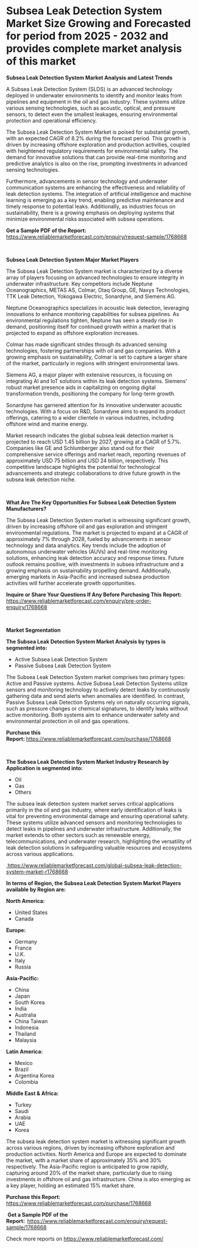 <p><h1>Subsea Leak Detection System Market Size Growing and Forecasted for period from 2025 - 2032 and provides complete market analysis of this market</h1></p><p><strong>Subsea Leak Detection System Market Analysis and Latest Trends</strong></p>
<p><p>A Subsea Leak Detection System (SLDS) is an advanced technology deployed in underwater environments to identify and monitor leaks from pipelines and equipment in the oil and gas industry. These systems utilize various sensing technologies, such as acoustic, optical, and pressure sensors, to detect even the smallest leakages, ensuring environmental protection and operational efficiency.</p><p>The Subsea Leak Detection System Market is poised for substantial growth, with an expected CAGR of 8.2% during the forecast period. This growth is driven by increasing offshore exploration and production activities, coupled with heightened regulatory requirements for environmental safety. The demand for innovative solutions that can provide real-time monitoring and predictive analytics is also on the rise, prompting investments in advanced sensing technologies.</p><p>Furthermore, advancements in sensor technology and underwater communication systems are enhancing the effectiveness and reliability of leak detection systems. The integration of artificial intelligence and machine learning is emerging as a key trend, enabling predictive maintenance and timely response to potential leaks. Additionally, as industries focus on sustainability, there is a growing emphasis on deploying systems that minimize environmental risks associated with subsea operations.</p></p>
<p><strong>Get a Sample PDF of the Report:&nbsp;</strong> <a href="https://www.reliablemarketforecast.com/enquiry/request-sample/1768668?utm_campaign=1080&utm_medium=2&utm_source=Github&utm_content=ia&utm_term=27022025&utm_id=subsea-leak-detection-system">https://www.reliablemarketforecast.com/enquiry/request-sample/1768668</a></p>
<p>&nbsp;</p>
<p><strong>Subsea Leak Detection System Major Market Players</strong></p>
<p><p>The Subsea Leak Detection System market is characterized by a diverse array of players focusing on advanced technologies to ensure integrity in underwater infrastructure. Key competitors include Neptune Oceanographics, METAS AS, Colmar, Otaq Group, GE, Naxys Technologies, TTK Leak Detection, Yokogawa Electric, Sonardyne, and Siemens AG.</p><p>Neptune Oceanographics specializes in acoustic leak detection, leveraging innovations to enhance monitoring capabilities for subsea pipelines. As environmental regulations tighten, Neptune has seen a steady rise in demand, positioning itself for continued growth within a market that is projected to expand as offshore exploration increases.</p><p>Colmar has made significant strides through its advanced sensing technologies, fostering partnerships with oil and gas companies. With a growing emphasis on sustainability, Colmar is set to capture a larger share of the market, particularly in regions with stringent environmental laws.</p><p>Siemens AG, a major player with extensive resources, is focusing on integrating AI and IoT solutions within its leak detection systems. Siemens’ robust market presence aids in capitalizing on ongoing digital transformation trends, positioning the company for long-term growth.</p><p>Sonardyne has garnered attention for its innovative underwater acoustic technologies. With a focus on R&D, Sonardyne aims to expand its product offerings, catering to a wider clientele in various industries, including offshore wind and marine energy.</p><p>Market research indicates the global subsea leak detection market is projected to reach USD 1.45 billion by 2027, growing at a CAGR of 5.7%. Companies like GE and Schlumberger also stand out for their comprehensive service offerings and market reach, reporting revenues of approximately USD 75 billion and USD 24 billion, respectively. This competitive landscape highlights the potential for technological advancements and strategic collaborations to drive future growth in the subsea leak detection niche.</p></p>
<p>&nbsp;</p>
<p><strong>What Are The Key Opportunities For Subsea Leak Detection System Manufacturers?</strong></p>
<p><p>The Subsea Leak Detection System market is witnessing significant growth, driven by increasing offshore oil and gas exploration and stringent environmental regulations. The market is projected to expand at a CAGR of approximately 7% through 2028, fueled by advancements in sensor technology and data analytics. Key trends include the adoption of autonomous underwater vehicles (AUVs) and real-time monitoring solutions, enhancing leak detection accuracy and response times. Future outlook remains positive, with investments in subsea infrastructure and a growing emphasis on sustainability propelling demand. Additionally, emerging markets in Asia-Pacific and increased subsea production activities will further accelerate growth opportunities.</p></p>
<p><strong>Inquire or Share Your Questions If Any Before Purchasing This Report:</strong> <a href="https://www.reliablemarketforecast.com/enquiry/pre-order-enquiry/1768668?utm_campaign=1080&utm_medium=2&utm_source=Github&utm_content=ia&utm_term=27022025&utm_id=subsea-leak-detection-system">https://www.reliablemarketforecast.com/enquiry/pre-order-enquiry/1768668</a></p>
<p>&nbsp;</p>
<p><strong>Market Segmentation</strong></p>
<p><strong>The Subsea Leak Detection System Market Analysis by types is segmented into:</strong></p>
<p><ul><li>Active Subsea Leak Detection System</li><li>Passive Subsea Leak Detection System</li></ul></p>
<p><p>The Subsea Leak Detection System market comprises two primary types: Active and Passive systems. Active Subsea Leak Detection Systems utilize sensors and monitoring technology to actively detect leaks by continuously gathering data and send alerts when anomalies are identified. In contrast, Passive Subsea Leak Detection Systems rely on naturally occurring signals, such as pressure changes or chemical signatures, to identify leaks without active monitoring. Both systems aim to enhance underwater safety and environmental protection in oil and gas operations.</p></p>
<p><strong>Purchase this Report:&nbsp;</strong><a href="https://www.reliablemarketforecast.com/purchase/1768668?utm_campaign=1080&utm_medium=2&utm_source=Github&utm_content=ia&utm_term=27022025&utm_id=subsea-leak-detection-system">https://www.reliablemarketforecast.com/purchase/1768668</a></p>
<p>&nbsp;</p>
<p><strong>The Subsea Leak Detection System Market Industry Research by Application is segmented into:</strong></p>
<p><ul><li>Oil</li><li>Gas</li><li>Others</li></ul></p>
<p><p>The subsea leak detection system market serves critical applications primarily in the oil and gas industry, where early identification of leaks is vital for preventing environmental damage and ensuring operational safety. These systems utilize advanced sensors and monitoring technologies to detect leaks in pipelines and underwater infrastructure. Additionally, the market extends to other sectors such as renewable energy, telecommunications, and underwater research, highlighting the versatility of leak detection solutions in safeguarding valuable resources and ecosystems across various applications.</p></p>
<p><a href="https://www.reliablemarketforecast.com/global-subsea-leak-detection-system-market-r1768668?utm_campaign=1080&utm_medium=2&utm_source=Github&utm_content=ia&utm_term=27022025&utm_id=subsea-leak-detection-system">&nbsp;https://www.reliablemarketforecast.com/global-subsea-leak-detection-system-market-r1768668</a></p>
<p><strong>In terms of Region, the Subsea Leak Detection System Market Players available by Region are:</strong></p>
<p>
    <p> <strong> North America: </strong>
        <ul>
            <li>United States</li>
            <li>Canada</li>
        </ul>
        </p> 
    <p> <strong> Europe: </strong>
        <ul>
            <li>Germany</li>
            <li>France</li>
            <li>U.K.</li>
            <li>Italy</li>
            <li>Russia</li>
        </ul>
        </p> 
    <p> <strong> Asia-Pacific: </strong>
        <ul>
            <li>China</li>
            <li>Japan</li>
            <li>South Korea</li>
            <li>India</li>
            <li>Australia</li>
            <li>China Taiwan</li>
            <li>Indonesia</li>
            <li>Thailand</li>
            <li>Malaysia</li>
        </ul>
        </p> 
    <p> <strong> Latin America: </strong>
        <ul>
            <li>Mexico</li>
            <li>Brazil</li>
            <li>Argentina Korea</li>
            <li>Colombia</li>
        </ul>
        </p> 
    <p> <strong> Middle East & Africa: </strong>
        <ul>
            <li>Turkey</li>
            <li>Saudi</li>
            <li>Arabia</li>
            <li>UAE</li>
            <li>Korea</li>
        </ul>
    </p>
    </p>
<p><p>The subsea leak detection system market is witnessing significant growth across various regions, driven by increasing offshore exploration and production activities. North America and Europe are expected to dominate the market, with a market share of approximately 35% and 30% respectively. The Asia-Pacific region is anticipated to grow rapidly, capturing around 20% of the market share, particularly due to rising investments in offshore oil and gas infrastructure. China is also emerging as a key player, holding an estimated 15% market share.</p></p>
<p><strong>Purchase this Report: </strong><a href="https://www.reliablemarketforecast.com/purchase/1768668?utm_campaign=1080&utm_medium=2&utm_source=Github&utm_content=ia&utm_term=27022025&utm_id=subsea-leak-detection-system">https://www.reliablemarketforecast.com/purchase/1768668</a></p>
<p>&nbsp;<strong>Get a Sample PDF of the Report:&nbsp;&nbsp;</strong><a href="https://www.reliablemarketforecast.com/enquiry/request-sample/1768668?utm_campaign=1080&utm_medium=2&utm_source=Github&utm_content=ia&utm_term=27022025&utm_id=subsea-leak-detection-system">https://www.reliablemarketforecast.com/enquiry/request-sample/1768668</a></p>
<p><strong></strong></p>
<p>Check more reports on <a href="https://www.reliablemarketforecast.com/?utm_campaign=1080&utm_medium=2&utm_source=Github&utm_content=ia&utm_term=27022025&utm_id=subsea-leak-detection-system">https://www.reliablemarketforecast.com/</a></p>